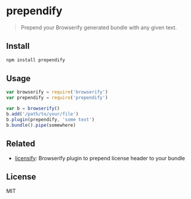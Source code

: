 # prependify

> Prepend your Browserify generated bundle with any given text.

## Install

```sh
npm install prependify
```

## Usage

```js
var browserify = require('browserify')
var prependify = require('prependify')

var b = browserify()
b.add('/path/to/your/file')
b.plugin(prependify, 'some text')
b.bundle().pipe(somewhere)
```

## Related

- [licensify](https://github.com/twada/licensify): Browserify plugin to prepend license header to your bundle

## License

MIT
